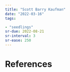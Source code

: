 ```yaml
---
title: "Scott Barry Kaufman"
date: "2022-03-16"
tags:

- "seedlings"
sr-due: 2022-08-21
sr-interval: 3
sr-ease: 250
---
```




# References